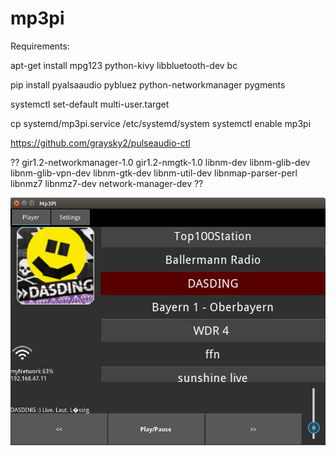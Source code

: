 # mp3pi

Requirements:

apt-get install mpg123 python-kivy libbluetooth-dev bc

pip install pyalsaaudio pybluez python-networkmanager pygments

systemctl set-default multi-user.target

cp systemd/mp3pi.service /etc/systemd/system
systemctl enable mp3pi

https://github.com/graysky2/pulseaudio-ctl

?? gir1.2-networkmanager-1.0 gir1.2-nmgtk-1.0 libnm-dev libnm-glib-dev libnm-glib-vpn-dev libnm-gtk-dev
  libnm-util-dev libnmap-parser-perl libnmz7 libnmz7-dev network-manager-dev ??

![alt text](screenshots/screenshot.png "Description goes here")

